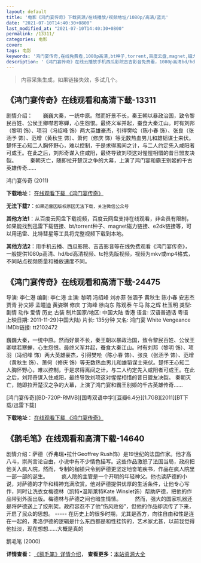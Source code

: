 ```yaml
---
layout: default
title: '电影《鸿门宴传奇》下载资源/在线播放/视频地址/1080p/高清/蓝光'
date: "2021-07-10T14:40:30+0800"
last_modified_at: "2021-07-10T14:40:30+0800"
permalink: /13311/
categories: 电影
cover:
tags: 电影
keywords: '鸿门宴传奇,在线免费看,1080p高清,bt种子,torrent,百度云盘,magnet,磁力链,迅雷下载资源'
description: '《鸿门宴传奇》在线云播放手机西瓜影院吉吉影音免费看，1080p高清bd/hd未删减完整版和tc抢先枪版，mkv/mp4格式，附带bt/torrent种子、magnet/磁力链、百度云盘、网盘资源迅雷下载链接'
---
```


>内容采集生成，如果链接失效，多试几个。


## 《鸿门宴传奇》在线观看和高清下载-13311

剧情介绍：　　巍巍大秦，一统中原。然而好景不长，秦王朝以暴政治国，致令黎民百姓、公侯王卿噤若寒蝉，心生怨恨。最终义军并起，蚕食大秦江山。时有刘邦（黎明 饰）、项羽（冯绍峰 饰）两大英雄豪杰，引得樊哙（陈小春 饰）、张良（张涵予 饰）、范增（黄秋生 饰）、萧何（修庆 饰）等无数热血男儿和雄韬谋士来伏。楚怀王心知二人胸怀野心，难以控制，于是求得离间之计，与二人约定先入咸阳者可成王。在此之后，刘邦奇谋入住咸阳，最终导致刘项这对惺惺相惜的昔日盟友决裂。   　　秦朝灭亡，随即拉开楚汉之争的大幕，上演了鸿门宴和霸王别姬的千古英雄传奇……


鸿门宴传奇 (2011)

**下载地址**： [在线观看下载 《鸿门宴传奇》](https://www.btbtdy.me/btdy/dy5853.html) 


**无法下载?**：`如果迅雷因版权原因无法下载，关注微信公众号 `

**其他方法1**：从百度云网盘下载视频，百度云网盘支持在线观看，非会员有限制，如果能找到迅雷下载链接、bt/torrent种子、magnet磁力链接、e2dk链接等，可以用迅雷、比特彗星等工具将完整视频下载到本地。

**其他方法2**：用手机云播、西瓜影院、吉吉影音等在线免费观看《鸿门宴传奇》，一般提供1080p高清、hd/bd高清视频、tc抢先版视频，视频为mkv或mp4格式，不同站点视频质量和播放速度不同。


## 《鸿门宴传奇》在线观看和高清下载-24475

导演: 李仁港 编剧: 李仁港 主演: 黎明 冯绍峰 刘亦菲 张涵予 黄秋生 陈小春 安志杰 贾青 孙文婷 孟瞳迪 黄姿琪 修庆 丁海峰 徐向东 陈观泰 午马 陈之辉 杜玉明 类型: 剧情 动作 爱情 历史 古装 制片国家/地区: 中国大陆 香港 语言: 汉语普通话 粤语 上映日期: 2011-11-29(中国大陆) 片长: 135分钟 又名: 鸿门宴 White Vengeance IMDb链接: tt2102472

巍巍大秦，一统中原。然而好景不长，秦王朝以暴政治国，致令黎民百姓、公侯王卿噤若寒蝉，心生怨恨。最终义军并起，蚕食大秦江山。时有刘邦（黎明 饰）、项羽（冯绍峰 饰）两大英雄豪杰，引得樊哙（陈小春 饰）、张良（张涵予 饰）、范增（黄秋生 饰）、萧何（修庆 饰）等无数热血男儿和雄韬谋士来伏。楚怀王心知二人胸怀野心，难以控制，于是求得离间之计，与二人约定先入咸阳者可成王。在此之后，刘邦奇谋入住咸阳，最终导致刘项这对惺惺相惜的昔日盟友决裂。 秦朝灭亡，随即拉开楚汉之争的大幕，上演了鸿门宴和霸王别姬的千古英雄传奇……


[鸿门宴传奇][BD-720P-RMVB][国粤双语中字][豆瓣6.4分][1.7GB][2011][BT下载/迅雷下载]

**下载地址**： [在线观看下载 《鸿门宴传奇》](https://www.btdx8.com/torrent/white_vengeance_2011.html) 


## 《鹅毛笔》在线观看和高清下载-14640

剧情介绍：萨德（乔弗瑞•拉什Geoffrey Rush饰）是19世纪的法国作家。他才高八斗，崇尚言论自由，小说中有不少情色描写。这些作品激怒了法国当局，政府把他关入疯人院，然而，专制的枷锁只令到萨德更坚定地奋笔疾书，作品在疯人院里一部一部的诞生。  　　疯人院的主管是一个开明的年轻神父。他也读萨德的小说，对萨德的才华和精神充满欣赏。他对萨德提供优厚的生活条件，让他专心写作，同时让洗衣女梅德林（凯特•温斯莱特Kate Winslet饰）帮助萨德，把他的作品带到外面出版。梅德林与萨德之间也暗生情愫。  　　然而，强大的国家机器还是将萨德送上了绞刑架。政府容忍不了他“伤风败俗”，但他的作品却流传了下来，开启了民众的思想。 ----- 在历史上的很多时期，尤其是西方，向往自由和性是连在一起的，弗洛伊德的逻辑是什么东西都是和性挂钩的，艺术家尤甚，以前我觉得他扯淡，现在想想……大概是真的


鹅毛笔 (2000)

**详情查看**： [《鹅毛笔》详情介绍](/movie/14640/)， **查看更多**：[本站资源大全](/movie/t/all/)

